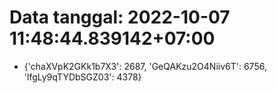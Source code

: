 # Data tanggal: 2022-10-07 11:48:44.839142+07:00

* {'chaXVpK2GKk1b7X3': 2687, 'GeQAKzu2O4Niiv6T': 6756, 'lfgLy9qTYDbSGZ03': 4378}
